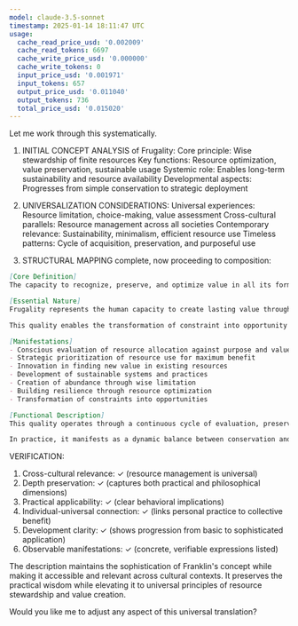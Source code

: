 ```yaml
---
model: claude-3.5-sonnet
timestamp: 2025-01-14 18:11:47 UTC
usage:
  cache_read_price_usd: '0.002009'
  cache_read_tokens: 6697
  cache_write_price_usd: '0.000000'
  cache_write_tokens: 0
  input_price_usd: '0.001971'
  input_tokens: 657
  output_price_usd: '0.011040'
  output_tokens: 736
  total_price_usd: '0.015020'
---
```


Let me work through this systematically.

1. INITIAL CONCEPT ANALYSIS of Frugality:
Core principle: Wise stewardship of finite resources
Key functions: Resource optimization, value preservation, sustainable usage
Systemic role: Enables long-term sustainability and resource availability
Developmental aspects: Progresses from simple conservation to strategic deployment

2. UNIVERSALIZATION CONSIDERATIONS:
Universal experiences: Resource limitation, choice-making, value assessment
Cross-cultural parallels: Resource management across all societies
Contemporary relevance: Sustainability, minimalism, efficient resource use
Timeless patterns: Cycle of acquisition, preservation, and purposeful use

3. STRUCTURAL MAPPING complete, now proceeding to composition:

```markdown
[Core Definition]
The capacity to recognize, preserve, and optimize value in all its forms, manifesting as the skillful stewardship of finite resources. It combines discerning evaluation with strategic deployment, ensuring sustainable abundance through conscious limitation and purposeful utilization.

[Essential Nature]
Frugality represents the human capacity to create lasting value through wise resource management. It transcends mere conservation or thrift, embodying a sophisticated understanding of value dynamics and resource flows. At its core, it's an expression of practical wisdom that recognizes the relationship between limitation and abundance, present and future, individual and collective welfare.

This quality enables the transformation of constraint into opportunity through heightened awareness of value and possibility. It manifests as both a protective and generative force - protecting against waste and loss while generating increased value through optimal resource deployment.

[Manifestations]
- Conscious evaluation of resource allocation against purpose and value
- Strategic prioritization of resource use for maximum benefit
- Innovation in finding new value in existing resources
- Development of sustainable systems and practices
- Creation of abundance through wise limitation
- Building resilience through resource optimization
- Transformation of constraints into opportunities

[Functional Description]
This quality operates through a continuous cycle of evaluation, preservation, and strategic deployment. It begins with heightened awareness of resource value and limitations, develops through experimentation with optimization strategies, and matures into systematic approaches to value creation and preservation. The process involves both analytical and intuitive capabilities, combining practical assessment with long-term vision.

In practice, it manifests as a dynamic balance between conservation and investment, restraint and deployment. This quality enables individuals and systems to thrive within natural limitations while generating sustainable abundance. It creates resilience through diversification of resources and their uses, while fostering innovation through the creative engagement with constraints. The result is increased capacity for sustained value creation and distribution across all life domains.
```

VERIFICATION:
1. Cross-cultural relevance: ✓ (resource management is universal)
2. Depth preservation: ✓ (captures both practical and philosophical dimensions)
3. Practical applicability: ✓ (clear behavioral implications)
4. Individual-universal connection: ✓ (links personal practice to collective benefit)
5. Development clarity: ✓ (shows progression from basic to sophisticated application)
6. Observable manifestations: ✓ (concrete, verifiable expressions listed)

The description maintains the sophistication of Franklin's concept while making it accessible and relevant across cultural contexts. It preserves the practical wisdom while elevating it to universal principles of resource stewardship and value creation.

Would you like me to adjust any aspect of this universal translation?